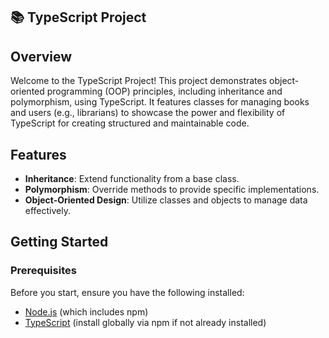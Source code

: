 ## 📚 TypeScript Project

## Overview

Welcome to the TypeScript Project! This project demonstrates object-oriented programming (OOP) principles, including inheritance and polymorphism, using TypeScript. It features classes for managing books and users (e.g., librarians) to showcase the power and flexibility of TypeScript for creating structured and maintainable code.

## Features

- **Inheritance**: Extend functionality from a base class.
- **Polymorphism**: Override methods to provide specific implementations.
- **Object-Oriented Design**: Utilize classes and objects to manage data effectively.

## Getting Started

### Prerequisites

Before you start, ensure you have the following installed:
- [Node.js](https://nodejs.org/) (which includes npm)
- [TypeScript](https://www.typescriptlang.org/) (install globally via npm if not already installed)





